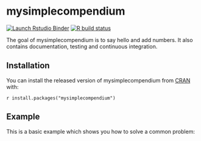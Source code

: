 
# mysimplecompendium

<!-- badges: start -->
[![Launch Rstudio Binder](http://mybinder.org/badge_logo.svg)](https://mybinder.org/v2/gh/sanjanagupta16/DATA-598-WI20-week-7/tests/master?urlpath=rstudio)
 [![R build status](https://github.com/sanjanagupta16/DATA-598-WI20-week-7/workflows/R-CMD-check/badge.svg)](https://github.com/sanjanagupta16/DATA-598-WI20-week-7/actions)
 <!-- badges: end -->

The goal of mysimplecompendium is to say hello and add numbers. It also contains documentation, testing and continuous integration.

## Installation

You can install the released version of mysimplecompendium from [CRAN](https://CRAN.R-project.org) with:

```r install.packages("mysimplecompendium") ```

## Example

This is a basic example which shows you how to solve a common problem:



